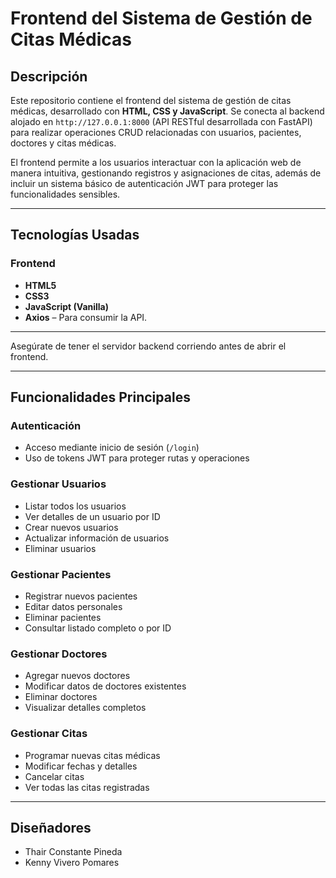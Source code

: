 # **Frontend del Sistema de Gestión de Citas Médicas**

## **Descripción**

Este repositorio contiene el frontend del sistema de gestión de citas médicas, desarrollado con **HTML, CSS y JavaScript**. Se conecta al backend alojado en `http://127.0.0.1:8000` (API RESTful desarrollada con FastAPI) para realizar operaciones CRUD relacionadas con usuarios, pacientes, doctores y citas médicas.

El frontend permite a los usuarios interactuar con la aplicación web de manera intuitiva, gestionando registros y asignaciones de citas, además de incluir un sistema básico de autenticación JWT para proteger las funcionalidades sensibles.

---

## **Tecnologías Usadas**

### Frontend
- **HTML5**
- **CSS3**
- **JavaScript (Vanilla)**
- **Axios** – Para consumir la API.

---


Asegúrate de tener el servidor backend corriendo antes de abrir el frontend.

---

## **Funcionalidades Principales**

### Autenticación
- Acceso mediante inicio de sesión (`/login`)
- Uso de tokens JWT para proteger rutas y operaciones

### Gestionar Usuarios
- Listar todos los usuarios
- Ver detalles de un usuario por ID
- Crear nuevos usuarios
- Actualizar información de usuarios
- Eliminar usuarios

### Gestionar Pacientes
- Registrar nuevos pacientes
- Editar datos personales
- Eliminar pacientes
- Consultar listado completo o por ID

### Gestionar Doctores
- Agregar nuevos doctores
- Modificar datos de doctores existentes
- Eliminar doctores
- Visualizar detalles completos

### Gestionar Citas
- Programar nuevas citas médicas
- Modificar fechas y detalles
- Cancelar citas
- Ver todas las citas registradas

---

## Diseñadores
- Thair Constante Pineda  
- Kenny Vivero Pomares 
